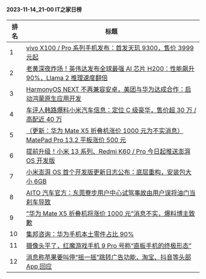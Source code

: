 #### 2023-11-14_21-00  IT之家日榜

| 排名 | 标题|
| --- | ---|
| 1 | [vivo X100 / Pro 系列手机发布：首发天玑 9300，售价 3999 元起](https://www.ithome.com/0/732/265.htm) |
| 2 | [老黄深夜炸场！英伟达发布全球最强 AI 芯片 H200：性能飙升 90%，Llama 2 推理速度翻倍](https://www.ithome.com/0/732/284.htm) |
| 3 | [HarmonyOS NEXT 不再兼容安卓，美团与华为达成合作：启动鸿蒙原生应用开发](https://www.ithome.com/0/732/289.htm) |
| 4 | [车评人韩路爆料小米汽车信息：定位 C 级豪华，售价超 30 万 / 高配近 40 万](https://www.ithome.com/0/732/285.htm) |
| 5 | [（更新：华为 Mate X5 折叠机涨价 1000 元为不实消息）MatePad Pro 13.2 平板涨价 500 元](https://www.ithome.com/0/732/313.htm) |
| 6 | [提前升级！小米 13 系列、Redmi K60 / Pro 今日起推送澎湃 OS 开发版](https://www.ithome.com/0/732/472.htm) |
| 7 | [小米澎湃 OS 首个开发版更新日志公布：底层重构，安装包大小 6GB](https://www.ithome.com/0/732/518.htm) |
| 8 | [AITO 汽车官方：东莞寮步用户中心试驾事故由用户误将油门当刹车导致](https://www.ithome.com/0/732/291.htm) |
| 9 | [“华为 Mate X5 折叠机将涨价 1000 元”消息不实，爆料博主致歉](https://www.ithome.com/0/732/376.htm) |
| 10 | [集邦咨询：华为手机本土零件占比 90%](https://www.ithome.com/0/732/360.htm) |
| 11 | [摄像头平了，红魔游戏手机 9 Pro 号称“直板手机的终极形态”](https://www.ithome.com/0/732/332.htm) |
| 12 | [消息称苹果要叫停“摇一摇”跳转广告功能，淘宝、抖音等头部 App 回应](https://www.ithome.com/0/732/512.htm) |
